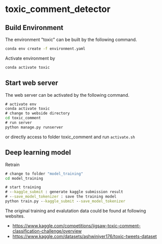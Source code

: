 # toxic_comment_detector
## Build Environment
The environment "toxic" can be built by the following command.
```cmd
conda env create -f environment.yaml
```  

Activate environment by
```cmd
conda activate toxic
```


## Start web server
The web server can be activated by the following command.
```cmd
# activate env
conda activate toxic
# change to webside directory
cd toxic_comment
# run server
python manage.py runserver
```

or directly access to folder toxic_comment and run `activate.sh`

## Deep learning model
Retrain
```cmd
# change to folder "model_training"
cd model_training

# start training
# --kaggle_submit : generate kaggle submission result
# --save_model_tokenizer : save the training model
python train.py --kaggle_submit --save_model_tokenizer
```

The original training and evalutation data could be found at following websites.
* https://www.kaggle.com/competitions/jigsaw-toxic-comment-classification-challenge/overview
* https://www.kaggle.com/datasets/ashwiniyer176/toxic-tweets-dataset